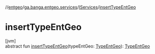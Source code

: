 //[entgeo](../../../index.md)/[ga.banga.entgeo.services](../index.md)/[IServices](index.md)/[insertTypeEntGeo](insert-type-ent-geo.md)

# insertTypeEntGeo

[jvm]\
abstract fun [insertTypeEntGeo](insert-type-ent-geo.md)(typeEntGeo: [TypeEntGeo](../../ga.banga.entgeo.domain.entities/-type-ent-geo/index.md)): [TypeEntGeo](../../ga.banga.entgeo.domain.entities/-type-ent-geo/index.md)
